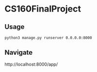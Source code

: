 # CS160FinalProject
## Usage 

```
python3 manage.py runserver 0.0.0.0:8000
```

## Navigate
http://localhost:8000/app/

